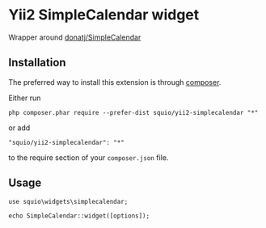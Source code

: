 Yii2  SimpleCalendar widget 
======================

Wrapper around [donatj/SimpleCalendar](https://github.com/donatj/SimpleCalendar)

Installation
------------

The preferred way to install this extension is through [composer](http://getcomposer.org/download/).

Either run

```
php composer.phar require --prefer-dist squio/yii2-simplecalendar "*"
```

or add

```
"squio/yii2-simplecalendar": "*"
```

to the require section of your `composer.json` file.


Usage
-----
```
use squio\widgets\simplecalendar;

echo SimpleCalendar::widget([options]);
```